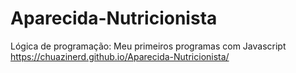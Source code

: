 # Aparecida-Nutricionista
Lógica de programação: Meu primeiros programas com Javascript
https://chuazinerd.github.io/Aparecida-Nutricionista/
